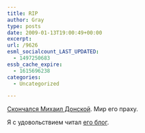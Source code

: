 ```yaml
---
title: RIP
author: Gray
type: posts
date: 2009-01-13T19:00:49+00:00
excerpt:
url: /9626
esml_socialcount_LAST_UPDATED:
  - 1497250683
essb_cache_expire:
  - 1615696238
categories:
  - Uncategorized

---
```








[Скончался Михаил Донской][1]. Мир его праху.

Я с удовольствием читал [его блог][2].

 [1]: http://roem.ru/2009/01/13/obituary130109/
 [2]: http://itblogs.ru/blogs/donskoy/default.aspx